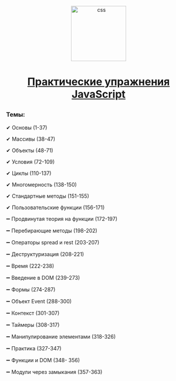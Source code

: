 <p align="center"> 
<img src="https://cdn.icon-icons.com/icons2/1451/PNG/512/jsfolder_99356.png" alt="css"  height= "150px"> 

<h1 align="center">

[Практические упражнения JavaScript](https://code.mu/ru/javascript/book/prime/)
  
</h1>

</p> 

### Темы: 

<p>✔ Основы (1-37)</p> 
<p>✔ Массивы (38-47)</p> 
<p>✔ Объекты (48-71)</p> 
<p>✔ Условия (72-109)</p> 
<p>✔ Циклы (110-137)</p> 
<p>✔ Многомерность (138-150)</p>
<p>✔ Стандартные методы (151-155)</p> 
<p>✔ Пользовательские функции (156-171)</p> 
<p>➖ Продвинутая теория на функции (172-197)</p>
<p>➖ Перебирающие методы (198-202)</p>
<p>➖ Операторы spread и rest (203-207)</p>
<p>➖ Деструктуризация (208-221)</p>
<p>➖ Время (222-238)</p>
<p>➖ Введение в DOM (239-273)</p>
<p>➖ Формы (274-287)</p>
<p>➖ Объект Event (288-300)</p>
<p>➖ Контекст (301-307)</p>
<p>➖ Таймеры (308-317)</p>
<p>➖ Манипулирование элементами (318-326)</p>
<p>➖ Практика (327-347)</p>
<p>➖ Функции и DOM (348- 356)</p>
<p>➖ Модули через замыкания (357-363)</p>
